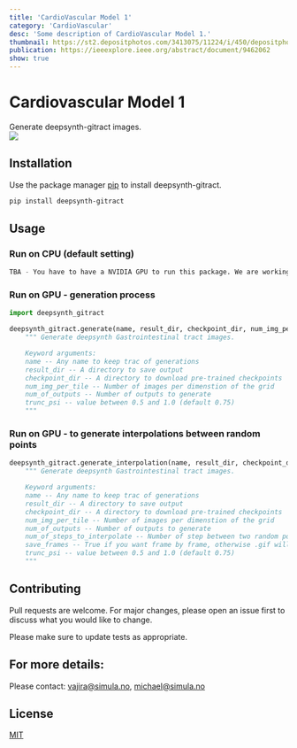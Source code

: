 ```yaml
---
title: 'CardioVascular Model 1'
category: 'CardioVascular'
desc: 'Some description of CardioVascular Model 1.'
thumbnail: https://st2.depositphotos.com/3413075/11224/i/450/depositphotos_112248656-stock-photo-human-heart-anatomy.jpg
publication: https://ieeexplore.ieee.org/abstract/document/9462062
show: true
---
```


# Cardiovascular Model 1
Generate deepsynth-gitract images.  
![](https://st2.depositphotos.com/3413075/11224/i/450/depositphotos_112248656-stock-photo-human-heart-anatomy.jpg)

## Installation

Use the package manager [pip](https://pypi.org) to install deepsynth-gitract.



```bash
pip install deepsynth-gitract
```

## Usage

### Run on CPU (default setting)

```python
TBA - You have to have a NVIDIA GPU to run this package. We are working on CPU version.
```

### Run on GPU - generation process

```python
import deepsynth_gitract

deepsynth_gitract.generate(name, result_dir, checkpoint_dir, num_img_per_tile, num_of_outputs, trunc_psi=0.75):
    """ Generate deepsynth Gastrointestinal tract images.

    Keyword arguments:
    name -- Any name to keep trac of generations
    result_dir -- A directory to save output
    checkpoint_dir -- A directory to download pre-trained checkpoints
    num_img_per_tile -- Number of images per dimenstion of the grid
    num_of_outputs -- Number of outputs to generate
    trunc_psi -- value between 0.5 and 1.0 (default 0.75)
    """
```

### Run on GPU - to generate interpolations between random points

```python
deepsynth_gitract.generate_interpolation(name, result_dir, checkpoint_dir, num_img_per_tile, num_of_outputs, num_of_steps_to_interpolate, save_frames, trunc_psi=0.75):
    """ Generate deepsynth Gastrointestinal tract images.

    Keyword arguments:
    name -- Any name to keep trac of generations
    result_dir -- A directory to save output
    checkpoint_dir -- A directory to download pre-trained checkpoints
    num_img_per_tile -- Number of images per dimenstion of the grid
    num_of_outputs -- Number of outputs to generate
    num_of_steps_to_interpolate -- Number of step between two random points
    save_frames -- True if you want frame by frame, otherwise .gif will be generated
    trunc_psi -- value between 0.5 and 1.0 (default 0.75)
    """
```

## Contributing
Pull requests are welcome. For major changes, please open an issue first to discuss what you would like to change.

Please make sure to update tests as appropriate.

## For more details: 
Please contact: vajira@simula.no, michael@simula.no

## License
[MIT](https://choosealicense.com/licenses/mit/)